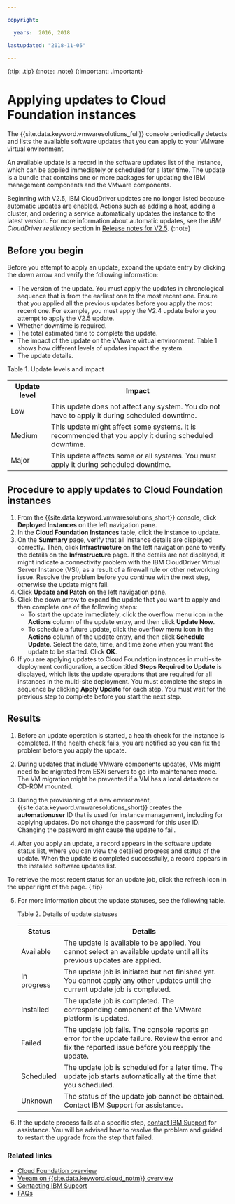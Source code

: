 ```yaml
---

copyright:

  years:  2016, 2018

lastupdated: "2018-11-05"

---
```


{:tip: .tip}
{:note: .note}
{:important: .important}

# Applying updates to Cloud Foundation instances

The {{site.data.keyword.vmwaresolutions_full}} console periodically detects and lists the available software updates that you can apply to your VMware virtual environment.

An available update is a record in the software updates list of the instance, which can be applied immediately or scheduled for a later time. The update is a bundle that contains one or more packages for updating the IBM management components and the VMware components.

Beginning with V2.5, IBM CloudDriver updates are no longer listed because automatic updates are enabled. Actions such as adding a host, adding a cluster, and ordering a service automatically updates the instance to the latest version. For more information about automatic updates, see the *IBM CloudDriver resiliency* section in [Release notes for V2.5](../vmonic/relnotes_v25.html).
{:note}

## Before you begin

Before you attempt to apply an update, expand the update entry by clicking the down arrow and verify the following information:
* The version of the update. You must apply the updates in chronological sequence that is from the earliest one to the most recent one. Ensure that you applied all the previous updates before you apply the most recent one. For example, you must apply the V2.4 update before you attempt to apply the V2.5 update.
* Whether downtime is required.
* The total estimated time to complete the update.
* The impact of the update on the VMware virtual environment. Table 1 shows how different levels of updates impact the system.
* The update details.

Table 1. Update levels and impact

<table>
  <tr>
    <th>Update level</th>
    <th>Impact</th>
  </tr>
  <tr>
    <td>Low</td>
    <td>This update does not affect any system. You do not have to apply it during scheduled downtime.</td>
  </tr>
  <tr>
    <td>Medium</td>
  <td>This update might affect some systems. It is recommended that you apply it during scheduled downtime.</td>
  </tr>
    <tr>
    <td>Major</td>
  <td>This update affects some or all systems. You must apply it during scheduled downtime.</td>
  </tr>
</table>

## Procedure to apply updates to Cloud Foundation instances

1. From the {{site.data.keyword.vmwaresolutions_short}} console, click **Deployed Instances** on the left navigation pane.
2. In the **Cloud Foundation Instances** table, click the instance to update.
3. On the **Summary** page, verify that all instance details are displayed correctly. Then, click **Infrastructure** on the left navigation pane to verify the details on the **Infrastructure** page.
   If the details are not displayed, it might indicate a connectivity problem with the IBM CloudDriver Virtual Server Instance (VSI), as a result of a firewall rule or other networking issue. Resolve the problem before you continue with the next step, otherwise the update might fail.
4. Click **Update and Patch** on the left navigation pane.
5. Click the down arrow to expand the update that you want to apply and then complete one of the following steps:
   *  To start the update immediately, click the overflow menu icon in the **Actions** column of the update entry, and then click **Update Now**.
   *  To schedule a future update, click the overflow menu icon in the **Actions** column of the update entry, and then click **Schedule Update**. Select the date, time, and time zone when you want the update to be started. Click **OK**.
6. If you are applying updates to Cloud Foundation instances in multi-site deployment configuration, a section titled **Steps Required to Update** is displayed, which lists the update operations that are required for all instances in the multi-site deployment. You must complete the steps in sequence by clicking **Apply Update** for each step. You must wait for the previous step to complete before you start the next step.

## Results

1. Before an update operation is started, a health check for the instance is completed. If the health check fails, you are notified so you can fix the problem before you apply the update.
2. During updates that include VMware components updates, VMs might need to be migrated from ESXi servers to go into maintenance mode. The VM migration might be prevented if a VM has a local datastore or CD-ROM mounted.
3. During the provisioning of a new environment, {{site.data.keyword.vmwaresolutions_short}} creates the **automationuser** ID that is used for instance management, including for applying updates. Do not change the password for this user ID. Changing the password might cause the update to fail.

4. After you apply an update, a record appears in the software update status list, where you can view the detailed progress and status of the update. When the update is completed successfully, a record appears in the installed software updates list.

  To retrieve the most recent status for an update job, click the refresh icon in the upper right of the page.
  {:tip}

5. For more information about the update statuses, see the following table.

   Table 2. Details of update statuses

    <table>
      <tr>
        <th>Status</th>
        <th>Details</th>
      </tr>
      <tr>
        <td>Available</td>
        <td>The update is available to be applied. You cannot select an available update until all its previous updates are applied.</td>
      </tr>
      <tr>
        <td>In progress</td>
      <td>The update job is initiated but not finished yet. You cannot apply any other updates until the current update job is completed. </td>
      </tr>
        <tr>
        <td>Installed</td>
      <td>The update job is completed. The corresponding component of the VMware platform is updated.</td>
      </tr>
        <tr>
        <td>Failed</td>
      <td>The update job fails. The console reports an error for the update failure. Review the error and fix the reported issue before you reapply the update.</td>
      </tr>
          <tr>
        <td>Scheduled</td>
      <td>The update job is scheduled for a later time. The update job starts automatically at the time that you scheduled.</td>
      </tr>
          <tr>
        <td>Unknown</td>
      <td>The status of the update job cannot be obtained. Contact IBM Support for assistance.</td>
      </tr>
    </table>

6. If the update process fails at a specific step, [contact IBM Support](../vmonic/trbl_support.html) for assistance. You will be advised how to resolve the problem and guided to restart the upgrade from the step that failed.

### Related links

* [Cloud Foundation overview](../sddc/sd_cloudfoundationoverview.html)
* [Veeam on {{site.data.keyword.cloud_notm}} overview](../services/veeam_considerations.html)
* [Contacting IBM Support](../vmonic/trbl_support.html)
* [FAQs](../vmonic/faq.html)
